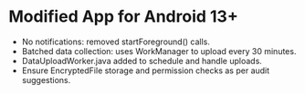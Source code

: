 # Modified App for Android 13+
- No notifications: removed startForeground() calls.
- Batched data collection: uses WorkManager to upload every 30 minutes.
- DataUploadWorker.java added to schedule and handle uploads.
- Ensure EncryptedFile storage and permission checks as per audit suggestions.
